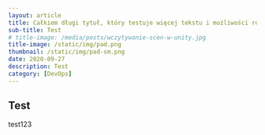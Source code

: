 ```yaml
---
layout: article
title: Całkiem długi tytuł, który testuje więcej tekstu i możliwości różnych
sub-title: Test
# title-image: /media/posts/wczytywanie-scen-w-unity.jpg
title-image: /static/img/pad.png
thumbnail: /static/img/pad-sm.png
date: 2020-09-27
description: Test
category: [DevOps]
---
```


## Test

test123